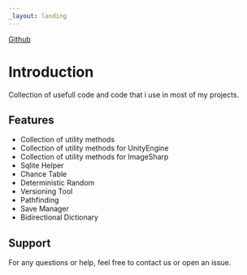 ```yaml
---
_layout: landing
---
```


[Github](https://github.com/petrosik/Utility-Stuff)
# Introduction

Collection of usefull code and code that i use in most of my projects.

## Features

- Collection of utility methods
- Collection of utility methods for UnityEngine 
- Collection of utility methods for ImageSharp
- Sqlite Helper
- Chance Table
- Deterministic Random
- Versioning Tool
- Pathfinding
- Save Manager
- Bidirectional Dictionary

## Support

For any questions or help, feel free to contact us or open an issue.
